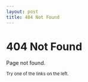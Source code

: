 ```yaml
---
layout: post
title: 404 Not Found
---
```


<div class="jumbotron">
    <h1>404 Not Found</h1>
    <p>Page not found.</p>
    <small>Try one of the links on the left.</small>
</div>
